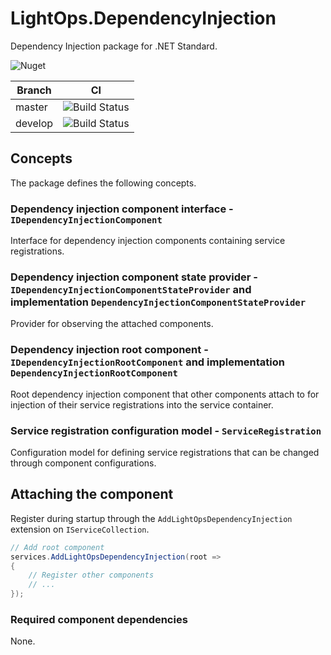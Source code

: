 # LightOps.DependencyInjection

Dependency Injection package for .NET Standard.

![Nuget](https://img.shields.io/nuget/v/LightOps.DependencyInjection)

| Branch | CI |
| --- | --- |
| master | ![Build Status](https://dev.azure.com/sorendev/LightOps%20Packages/_apis/build/status/LightOps.DependencyInjection?branchName=master) |
| develop | ![Build Status](https://dev.azure.com/sorendev/LightOps%20Packages/_apis/build/status/LightOps.DependencyInjection?branchName=develop) |

## Concepts

The package defines the following concepts.

### Dependency injection component interface - `IDependencyInjectionComponent`

Interface for dependency injection components containing service registrations.

### Dependency injection component state provider - `IDependencyInjectionComponentStateProvider` and implementation `DependencyInjectionComponentStateProvider`

Provider for observing the attached components.

### Dependency injection root component - `IDependencyInjectionRootComponent` and implementation `DependencyInjectionRootComponent`

Root dependency injection component that other components attach to for injection of their service registrations into the service container.

### Service registration configuration model - `ServiceRegistration`

Configuration model for defining service registrations that can be changed through component configurations.

## Attaching the component

Register during startup through the `AddLightOpsDependencyInjection` extension on `IServiceCollection`.

```csharp
// Add root component
services.AddLightOpsDependencyInjection(root =>
{
    // Register other components
    // ...
});
```

### Required component dependencies

None.
